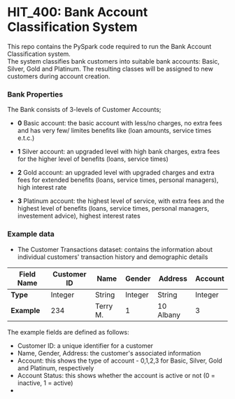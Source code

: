 # HIT_400: Bank Account Classification System

This repo contains the PySpark code required to run the Bank Account Classification system.  
The system classifies bank customers into suitable bank accounts: Basic, Silver, Gold and Platinum. The resulting classes will be assigned to new customers during account creation.

### Bank Properties

The Bank consists of 3-levels of Customer Accounts;

- **0** Basic account: the basic account with less/no charges, no extra fees and has very few/ limites benefits like (loan amounts, service times e.t.c.)

- **1** Silver account: an upgraded level with high bank charges, extra fees for the higher level of benefits (loans, service times)

- **2** Gold account: an upgraded level  with upgraded charges and extra fees for extended benefits (loans, service times, personal managers), high interest rate

- **3** Platinum account: the highest level of service, with extra fees and the highest level of benefits (loans, service times, personal managers, investement advice), highest interest rates


### Example data
- The Customer Transactions dataset: contains the information about individual customers' transaction history and demographic details

| Field Name 	| Customer ID 	| Name   	| Gender   	| Address	| Account  	|
|---		|---		|------		|---		|---		|---		|
| **Type**  	|    Integer   	|     String   	|    Integer  	|     String   	|    Integer   	|
| **Example**  	|       234   	|    Terry M. 	|       1	|  10 Albany   	| 	3   	|  


The example fields are defined as follows:  

- Customer ID: a unique identifier for a customer
- Name, Gender, Address: the customer's associated information
- Account: this shows the type of account  - 0,1,2,3 for Basic, Silver, Gold and Platinum, respectively
- Account Status: this shows whether the account is active or not (0 = inactive, 1 = active)
- 


